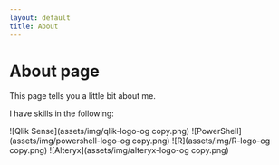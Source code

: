 ```yaml
---
layout: default
title: About
---
```

# About page

This page tells you a little bit about me.

I have skills in the following:

![Qlik Sense](assets/img/qlik-logo-og copy.png)
![PowerShell](assets/img/powershell-logo-og copy.png)
![R](assets/img/R-logo-og copy.png)
![Alteryx](assets/img/alteryx-logo-og copy.png)
